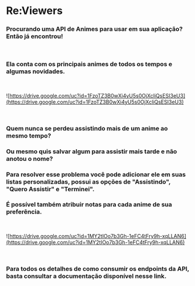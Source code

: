# Re:Viewers

### Procurando uma API de Animes para usar em sua aplicação? Então já encontrou!

<br>

### Ela conta com os principais animes de todos os tempos e algumas novidades.

<br>

![https://drive.google.com/uc?id=1FzoTZ3B0wXi4yU5s0OjXcliQsESI3eU3](https://drive.google.com/uc?id=1FzoTZ3B0wXi4yU5s0OjXcliQsESI3eU3)

<br>

### Quem nunca se perdeu assistindo mais de um anime ao mesmo tempo? 
### Ou mesmo quis salvar algum para assistir mais tarde e não anotou o nome? 
### Para resolver esse problema você pode adicionar ele em suas listas personalizadas, possui as opções de "Assistindo", "Quero Assistir" e "Terminei".

### É possível também atribuir notas para cada anime de sua preferência.

<br>

![https://drive.google.com/uc?id=1MY2tIOo7b3Gh-1eFC4tFry9h-xqLLAN6](https://drive.google.com/uc?id=1MY2tIOo7b3Gh-1eFC4tFry9h-xqLLAN6)

<br>

### Para todos os detalhes de como consumir os endpoints da API, basta consultar a documentação disponível nesse link.